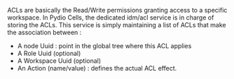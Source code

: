 

ACLs are basically the Read/Write permissions granting access to a specific workspace. In Pydio Cells, the dedicated idm/acl service is in charge of storing the ACLs. This service is simply maintaining a list of ACLs that make the association between : 

* A node Uuid : point in the global tree where this ACL applies
* A Role Uuid (optional)
* A Workspace Uuid (optional)
* An Action (name/value) : defines the actual ACL effect.

